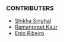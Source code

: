 ### CONTRIBUTERS

* [Shikha Singhal](https://github.com/shikhasinghal2075)
* [Ramanpreet Kaur](https://github.com/1998ramanpreet)
* [Enio Ribeiro](https://github.com/ribeirowski)
